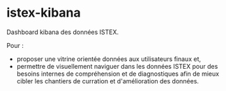 # istex-kibana

Dashboard kibana des données ISTEX.

Pour :
- proposer une vitrine orientée données aux utilisateurs finaux et,
- permettre de visuellement naviguer dans les données ISTEX pour des besoins internes de compréhension et de diagnostiques afin de mieux cibler les chantiers de curration et d'amélioration des données.

